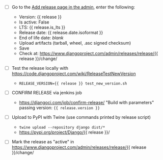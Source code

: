 - [ ] Go to the [Add release page in the admin](https://www.djangoproject.com/admin/releases/release/add/), enter the following:
    - Version: {{ release }}
    - Is active: False
    - LTS: {{ release.is_lts }}
    - Release date: {{ release.date.isoformat }}
    - End of life date: _blank_
    - Upload artifacts (tarball, wheel, .asc signed checksum)
    - Save
    - Check at: https://www.djangoproject.com/admin/releases/release/{{ release }}/change/

- [ ] Test the release locally with https://code.djangoproject.com/wiki/ReleaseTestNewVersion
    - `RELEASE_VERSION={{ release }} test_new_version.sh`

- [ ] CONFIRM RELEASE via jenkins job
    - https://djangoci.com/job/confirm-release/ "Build with parameters" passing
    version: `{{ release.version }}`

- [ ] Upload to PyPI with Twine (use commands printed by release script)
    - `twine upload --repository django dist/*`
    - https://pypi.org/project/Django/{{ release }}/

- [ ] Mark the release as "active" in
  https://www.djangoproject.com/admin/releases/release/{{ release }}/change/
